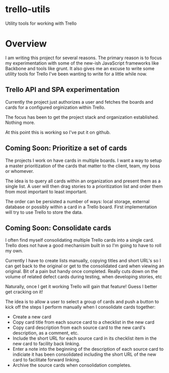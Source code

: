 trello-utils
============

Utility tools for working with Trello

# Overview

I am writing this project for several reasons.  The primary reason
is to focus my experimentation with some of the new-ish JavaScript
frameworks like Backbone and tools like grunt.  It also gives me
an excuse to write some utility tools for Trello I've been wanting
to write for a little while now.

## Trello API and SPA experimentation

Currently the project just authorizes a user and fetches the boards
and cards for a configured orginization within Trello.  

The focus has been to get the project stack and organization
established. Nothing more.  

At this point this is working so I've put it on github.


## Coming Soon: Prioritize a set of cards

The projects I work on have cards in multiple boards.  I want a way
to setup a master prioritization of the cards that matter to the
client, team, my boss or whomever.

The idea is to query all cards within an organization and present
them as a single list.  A user will then drag stories to a
prioritization list and order them from most important to least
important.

The order can be persisted a number of ways: local storage, external
database or possibly within a card in a Trello board.  First
implementation will try to use Trello to store the data.

## Coming Soon: Consolidate cards

I often find myself consolidating multiple Trello cards into a single
card. Trello does not have a good mechanisim built in so I'm going
to have to roll my own.

Currently I have to create lists manually, copying titles and short
URL's so I can get back to the original or get to the consolidated
card when viewing an original.  Bit of a pain but handy once
completed.  Really cuts down on the volume of related defect cards
during testing, when developing stories, etc

Naturally, once I get it working Trello will gain that feature! Guess
I better get cracking on it!

The idea is to allow a user to select a group of cards and push a
button to kick off the steps I perform manually when I consolidate
cards together:

  * Create a new card
  * Copy card title from each source card to a checklist in the 
    new card
  * Copy card description from each source card to the new card's
    description, as a comment, etc.
  * Include the short URL for each source card in its checklist item
    in the new card to facility back linking.
  * Enter a note into the beginning of the description of each source
    card to indiciate it has been consolidated including the short
    URL of the new card to facilitate forward linking.
  * Archive the source cards when consolidation completes.
